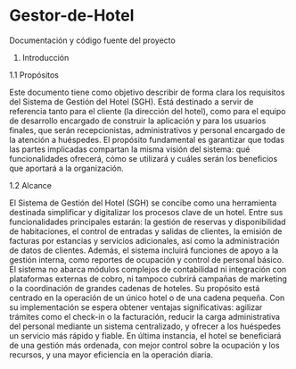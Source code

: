 # Gestor-de-Hotel
Documentación y código fuente del proyecto
1.	Introducción

1.1 Propósitos

Este documento tiene como objetivo describir de forma clara los requisitos del Sistema de Gestión del Hotel (SGH). Está destinado a servir de referencia tanto para el cliente (la dirección del hotel), como para el equipo de desarrollo encargado de construir la aplicación y para los usuarios finales, que serán recepcionistas, administrativos y personal encargado de la atención a huéspedes.
El propósito fundamental es garantizar que todas las partes implicadas compartan la misma visión del sistema: qué funcionalidades ofrecerá, cómo se utilizará y cuáles serán los beneficios que aportará a la organización.

1.2 Alcance

El Sistema de Gestión del Hotel (SGH) se concibe como una herramienta destinada simplificar y digitalizar los procesos clave de un hotel. Entre sus funcionalidades principales estarán: la gestión de reservas y disponibilidad de habitaciones, el control de entradas y salidas de clientes, la emisión de facturas por estancias y servicios adicionales, así como la administración de datos de clientes. Además, el sistema incluirá funciones de apoyo a la gestión interna, como reportes de ocupación y control de personal básico.
El sistema no abarca módulos complejos de contabilidad ni integración con plataformas externas de cobro, ni tampoco cubrirá campañas de marketing o la coordinación de grandes cadenas de hoteles. Su propósito está centrado en la operación de un único hotel o de una cadena pequeña.
Con su implementación se espera obtener ventajas significativas: agilizar trámites como el check-in o la facturación, reducir la carga administrativa del personal mediante un sistema centralizado, y ofrecer a los huéspedes un servicio más rápido y fiable. En última instancia, el hotel se beneficiará de una gestión más ordenada, con mejor control sobre la ocupación y los recursos, y una mayor eficiencia en la operación diaria.

